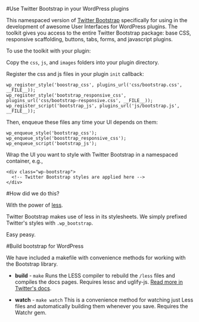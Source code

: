#Use Twitter Bootstrap in your WordPress plugins

This namespaced version of [Twitter Bootstrap](http://twitter.github.com/bootstrap/) specifically for using 
in the development of awesome User Interfaces for WordPress plugins. The toolkit gives you access to the 
entire Twitter Bootstrap package: base CSS, responsive scaffolding, buttons, tabs, forms, and javascript plugins.

To use the toolkit with your plugin:

Copy the `css`, `js`, and `images` folders into your plugin directory. 

Register the css and js files in your plugin `init` callback:

    wp_register_style('boostrap_css', plugins_url('css/bootstrap.css', __FILE__));
    wp_register_style('bootstrap_responsive_css', plugins_url('css/bootstrap-responsive.css', __FILE__));
    wp_register_script('bootstrap_js', plugins_url('js/bootstrap.js', __FILE__));

Then, enqueue these files any time your UI depends on them:

    wp_enqueue_style('bootstrap_css');
    wp_enqueue_style('boosttrap_responsive_css');
    wp_enqueue_script('bootstrap_js');

Wrap the UI you want to style with Twitter Bootstrap in a namespaced container, e.g.,

    <div class="wp-bootstrap">
      <!-- Twitter Bootstrap styles are applied here -->
    </div>

#How did we do this?

With the power of [less](http://lesscss.org/). 

Twitter Bootstrap makes use of less in its stylesheets. We simply prefixed Twitter's styles with `.wp_bootstrap`.

Easy peasy. 

#Build bootstrap for WordPress

We have included a makefile with convenience methods for working with the Bootstrap library.

+ **build** - `make`
Runs the LESS compiler to rebuild the `/less` files and compiles the docs pages. Requires lessc and uglify-js. 
[Read more in Twitter's docs](http://twitter.github.com/bootstrap/less.html#compiling).

+ **watch** - `make watch`
This is a convenience method for watching just Less files and automatically building them whenever you save. 
Requires the Watchr gem.


